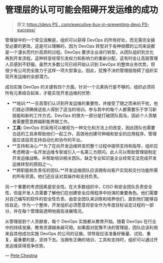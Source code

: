 # 管理层的认可可能会阻碍开发运维的成功

> 原文:[https://devo PS . com/executive-buy-in-preventing-devo PS-success/](https://devops.com/executive-buy-in-preventing-devops-success/)

管理层中的一个常见误解是，组织可以获得 DevOps 的所有好处，而无需完全接受必要的更改。这是可以理解的，因为 DevOps 转型对于各种规模的公司来说都是一个漫长而代价高昂的过程。DevOps 要求企业进行转型，从团队组织到文化再到开发流程。这种转变经常引发权力和影响力的重新分配，这有时会让高层管理人员感到不舒服。虽然大多数公司已经开始认识到 DevOps 的整体业务优势，但很少有公司完全致力于这样一项大型事业。因此，犹豫不决的管理层阻碍了组织实现开发运维的全部潜力。

成功实施 DevOps 的关键有四个方面。针对一个元素执行是不够的，组织必须将所有元素结合起来，才能实现开发运维的优势:

*   **培训:**一旦高管们认识到开发运维的重要性，并接受了随之而来的干扰，他们就必须确保这些人得到了适当的培训。参与其中的每个人都需要乐于学习新技能和新的工作方式。DevOps 的很大一部分是打破团队孤岛，因此个人贡献者需要愿意跨越职能界限工作。
*   **工具:** DevOps 的采用可以被视为一种文化和方法上的改变，因此团队也需要合适的工具来帮助他们一起工作，高效地创建可伸缩和安全的应用程序。管理层应该投资支持自动化和协作的平台。
*   **支持和决心:**为了在向开发运维转变的整个过程中提供支持和指导，组织应考虑聘请一名开发运维专家或引入一名第三方顾问。此人可以帮助管理层制定开发运维战略，并帮助培训相关团队。缺乏专业知识是企业经常无法完成开发运维转型的原因之一。
*   **跨职能和负责任的团队:**开发运维团队应该拥有向客户实现和交付功能所需的所有资源。他们还应该对其操作和支持负责。

另一个重要的考虑因素是安全性。在大多数组织中，CISO 和安全团队负责安全性，但是开发人员需要了解他们在创建安全应用程序中扮演的重要角色。他们需要对自己编写的软件的安全性负责。由安全团队来训练和培养他们，直到他们能够自给自足。作为一个整体，开发组织必须愿意将安全作为年度目标设定过程的一部分，并在每个管理层透明地报告进展情况。

从管理层到个人贡献者，每个 DevOps 实施都从教育开始。随着 DevOps 在行业中的持续发展，教育资源越来越可用。如果面对犹豫不决的管理层，团队应该利用来自其他成功实施 DevOps 的公司的证据。领导层应该准备好衡量、试验、重复，最重要的是，坚持下去。当拥有正确的培训、工具和支持时，组织可以通过开发运维获得竞争优势。

— [Pete Chestna](https://devops.com/author/pete-chestna/)